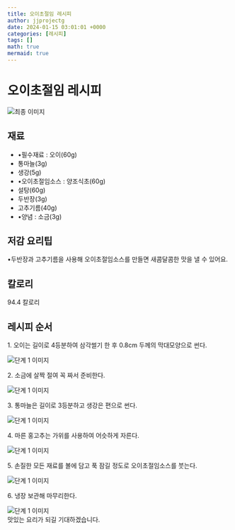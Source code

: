 ```yaml
---
title: 오이초절임 레시피
author: jjprojectg
date: 2024-01-15 03:01:01 +0000
categories: [레시피]
tags: []
math: true
mermaid: true
---
```

<meta name="og:type" content="website"/>
<meta charset="UTF-8"/>
<div class="header">
  <h1>오이초절임 레시피</h1>
</div>

<div class="container my-4">
  <div class="row">
    <div class="col-12 col-md-6">
      <div class="recipe-image">
        <img src="http://www.foodsafetykorea.go.kr/uploadimg/20230306/20230306030743_1678082863061.jpg" class="step-image" alt="최종 이미지"/>
      </div>
    </div>
    <div class="col-12 col-md-6">
      <div class="ingredients">
        <h2>재료</h2>
        <ul class="card">
          <li> •필수재료 : 오이(60g) </li>
          <li>  통마늘(3g) </li>
          <li>  생강(5g) </li>
          <li> •오이초절임소스 : 양조식초(60g) </li>
          <li>  설탕(60g) </li>
          <li>  두반장(3g) </li>
          <li>  고추기름(40g) </li>
          <li> •양념 : 소금(3g) </li>
</ul>
      </div>
    </div>
    <div class="col-12 col-md-6">
      <div class="ingredients">
        <h2>저감 요리팁</h2>
        <div class="card"> 
          <p>
            •두반장과 고추기름을 사용해 오이초절임소스를 만들면 새콤달콤한 맛을 낼 수 있어요.
          </p>
        </div>
      </div>
      <div class="ingredients">
        <h2>칼로리</h2>
        <div class="card"> 
          <p>
            94.4 칼로리
          </p>
        </div>
      </div>
    </div>
  </div>

  <h2 class="my-4">레시피 순서</h2>
  <div class="card recipe-card">
    <div class="card-body recipe-step">
      <p class="card-text step-description">1. 오이는 길이로 4등분하여 삼각썰기 한 후 0.8cm 두께의 막대모양으로 썬다.</p>
      <img src="http://www.foodsafetykorea.go.kr/uploadimg/20230306/20230306030839_1678082919597.jpg" alt="단계 1 이미지" class="step-image"/>
    </div>
  </div>
  <div class="card recipe-card">
    <div class="card-body recipe-step">
      <p class="card-text step-description">2. 소금에 살짝 절여 꼭 짜서 준비한다.</p>
      <img src="http://www.foodsafetykorea.go.kr/uploadimg/20230306/20230306030856_1678082936693.jpg" alt="단계 1 이미지" class="step-image"/>
    </div>
  </div>
  <div class="card recipe-card">
    <div class="card-body recipe-step">
      <p class="card-text step-description">3. 통마늘은 길이로 3등분하고 생강은 편으로 썬다.</p>
      <img src="http://www.foodsafetykorea.go.kr/uploadimg/20230306/20230306030914_1678082954768.jpg" alt="단계 1 이미지" class="step-image"/>
    </div>
  </div>
  <div class="card recipe-card">
    <div class="card-body recipe-step">
      <p class="card-text step-description">4. 마른 홍고추는 가위를 사용하여 어슷하게 자른다.</p>
      <img src="http://www.foodsafetykorea.go.kr/uploadimg/20230306/20230306030930_1678082970944.jpg" alt="단계 1 이미지" class="step-image"/>
    </div>
  </div>
  <div class="card recipe-card">
    <div class="card-body recipe-step">
      <p class="card-text step-description">5. 손질한 모든 재료를 볼에 담고 푹 잠길 정도로 오이초절임소스를 붓는다.</p>
      <img src="http://www.foodsafetykorea.go.kr/uploadimg/20230306/20230306030949_1678082989601.jpg" alt="단계 1 이미지" class="step-image"/>
    </div>
  </div>
  <div class="card recipe-card">
    <div class="card-body recipe-step">
      <p class="card-text step-description">6. 냉장 보관해 마무리한다.</p>
      <img src="http://www.foodsafetykorea.go.kr/uploadimg/20230306/20230306031004_1678083004847.jpg" alt="단계 1 이미지" class="step-image"/>
    </div>
  </div>

</div>
맛있는 요리가 되길 기대하겠습니다.
